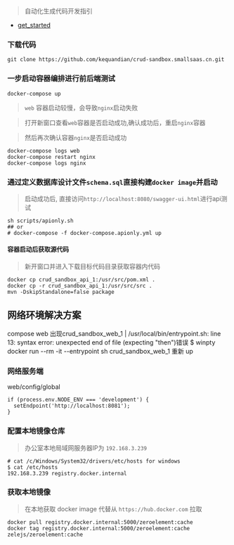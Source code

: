 > 自动化生成代码开发指引
- [get_started](get_started/README.md)

### 下载代码 
```
git clone https://github.com/kequandian/crud-sandbox.smallsaas.cn.git
```

### 一步启动容器编排进行前后端测试
```shell
docker-compose up
```

> `web` 容器启动较慢，会导致`nginx`启动失败

> 打开新窗口查看`web`容器是否启动成功,确认成功后，重启`nginx`容器

> 然后再次确认容器`nginx`是否启动成功

```shell
docker-compose logs web
docker-compose restart nginx
docker-compose logs nginx
```


### 通过定义数据库设计文件`schema.sql`直接构建`docker image`并启动
> 启动成功后, 直接访问`http://localhost:8080/swagger-ui.html`进行api测试
> 
```shell
sh scripts/apionly.sh
## or 
# docker-compose -f docker-compose.apionly.yml up
```

#### 容器启动后获取源代码
> 新开窗口并进入下载目标代码目录获取容器内代码
> 
```shell
docker cp crud_sandbox_api_1:/usr/src/pom.xml .
docker cp -r crud_sandbox_api_1:/usr/src/src .
mvn -DskipStandalone=false package
```

## 网络环境解决方案
compose web 出现crud_sandbox_web_1 | /usr/local/bin/entrypoint.sh: line 13: syntax error: unexpected end of file (expecting "then")错误
 $ winpty docker run --rm -it --entrypoint sh crud_sandbox_web_1
 重新 up

### 网络服务端
web/config/global

```
if (process.env.NODE_ENV === 'development') {
  setEndpoint('http://localhost:8081');
}
```


### 配置本地镜像仓库
> 办公室本地局域网服务器IP为 `192.168.3.239`

```
# cat /c/Windows/System32/drivers/etc/hosts for windows
$ cat /etc/hosts  
192.168.3.239 registry.docker.internal
```

### 获取本地镜像
> 在本地获取 docker image 代替从 `https://hub.docker.com` 拉取
```
docker pull registry.docker.internal:5000/zeroelement:cache
docker tag registry.docker.internal:5000/zeroelement:cache zelejs/zeroelement:cache
```
